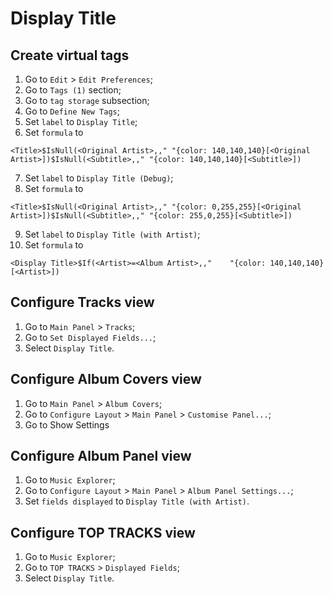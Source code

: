 # Display Title

## Create virtual tags
1. Go to `Edit` > `Edit Preferences`;
2. Go to `Tags (1)` section;
3. Go to `tag storage` subsection;
4. Go to `Define New Tags`;
5. Set `label` to `Display Title`;
6. Set `formula` to

```<Title>$IsNull(<Original Artist>,," "{color: 140,140,140}[<Original Artist>])$IsNull(<Subtitle>,," "{color: 140,140,140}[<Subtitle>])```

7. Set `label` to `Display Title (Debug)`;
8. Set `formula` to

```<Title>$IsNull(<Original Artist>,," "{color: 0,255,255}[<Original Artist>])$IsNull(<Subtitle>,," "{color: 255,0,255}[<Subtitle>])```

9. Set `label` to `Display Title (with Artist)`;
10. Set `formula` to

```<Display Title>$If(<Artist>=<Album Artist>,,"    "{color: 140,140,140}[<Artist>])```

## Configure Tracks view
1. Go to `Main Panel` > `Tracks`;
2. Go to `Set Displayed Fields...`;
3. Select `Display Title`.

## Configure Album Covers view
1. Go to `Main Panel` > `Album Covers`;
2. Go to `Configure Layout` > `Main Panel` > `Customise Panel...`;
3. Go to Show Settings

## Configure Album Panel view

1. Go to `Music Explorer`;
2. Go to `Configure Layout` > `Main Panel` > `Album Panel Settings...`;
3. Set `fields displayed` to `Display Title (with Artist)`.

## Configure TOP TRACKS view

1. Go to `Music Explorer`;
2. Go to `TOP TRACKS` > `Displayed Fields`;
3. Select `Display Title`.
